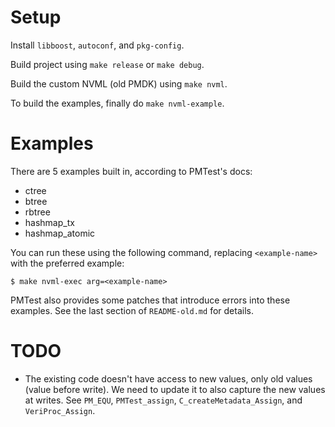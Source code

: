 # Setup

Install `libboost`, `autoconf`, and `pkg-config`.

Build project using `make release` or `make debug`.

Build the custom NVML (old PMDK) using `make nvml`.

To build the examples, finally do `make nvml-example`.

# Examples

There are 5 examples built in, according to PMTest's docs:

* ctree
* btree
* rbtree
* hashmap_tx
* hashmap_atomic

You can run these using the following command, replacing `<example-name>` with the preferred example:

```
$ make nvml-exec arg=<example-name>
```

PMTest also provides some patches that introduce errors into these examples. See the last section of `README-old.md` for details.

# TODO

* The existing code doesn't have access to new values, only old values (value before write). We need to update it to also capture the new values at writes.
  See `PM_EQU`, `PMTest_assign`, `C_createMetadata_Assign`, and `VeriProc_Assign`.